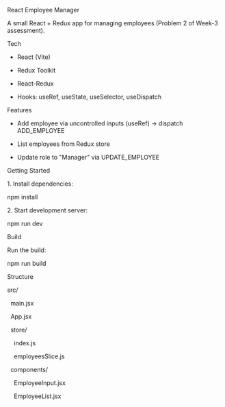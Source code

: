 React Employee Manager

A small React + Redux app for managing employees (Problem 2 of Week-3 assessment).

Tech

- React (Vite)

- Redux Toolkit

- React-Redux

- Hooks: useRef, useState, useSelector, useDispatch

Features

- Add employee via uncontrolled inputs (useRef) -> dispatch ADD_EMPLOYEE

- List employees from Redux store

- Update role to "Manager" via UPDATE_EMPLOYEE

Getting Started

1\. Install dependencies:

npm install

2\. Start development server:

npm run dev

Build

Run the build:

npm run build

Structure

src/

  main.jsx

  App.jsx

  store/

    index.js

    employeesSlice.js

  components/

    EmployeeInput.jsx

    EmployeeList.jsx
